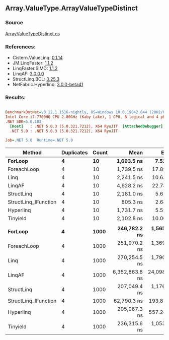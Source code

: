 ﻿## Array.ValueType.ArrayValueTypeDistinct

### Source
[ArrayValueTypeDistinct.cs](../LinqBenchmarks/Array/ValueType/ArrayValueTypeDistinct.cs)

### References:
- Cistern.ValueLinq: [0.1.14](https://www.nuget.org/packages/Cistern.ValueLinq/0.1.14)
- JM.LinqFaster: [1.1.2](https://www.nuget.org/packages/JM.LinqFaster/1.1.2)
- LinqFaster.SIMD: [1.1.2](https://www.nuget.org/packages/LinqFaster.SIMD/1.0.3)
- LinqAF: [3.0.0.0](https://www.nuget.org/packages/LinqAF/3.0.0.0)
- StructLinq.BCL: [0.25.3](https://www.nuget.org/packages/StructLinq.BCL/0.25.3)
- NetFabric.Hyperlinq: [3.0.0-beta41](https://www.nuget.org/packages/NetFabric.Hyperlinq/3.0.0-beta41)

### Results:
``` ini

BenchmarkDotNet=v0.12.1.1516-nightly, OS=Windows 10.0.19042.844 (20H2/October2020Update)
Intel Core i7-7700HQ CPU 2.80GHz (Kaby Lake), 1 CPU, 8 logical and 4 physical cores
.NET SDK=5.0.103
  [Host]   : .NET 5.0.3 (5.0.321.7212), X64 RyuJIT  [AttachedDebugger]
  .NET 5.0 : .NET 5.0.3 (5.0.321.7212), X64 RyuJIT

Job=.NET 5.0  Runtime=.NET 5.0  

```
|               Method | Duplicates | Count |           Mean |        Error |       StdDev | Ratio | RatioSD |    Gen 0 |   Gen 1 |   Gen 2 | Allocated |
|--------------------- |----------- |------ |---------------:|-------------:|-------------:|------:|--------:|---------:|--------:|--------:|----------:|
|              **ForLoop** |          **4** |    **10** |     **1,693.5 ns** |      **7.52 ns** |      **6.28 ns** |  **1.00** |    **0.00** |   **0.7267** |       **-** |       **-** |   **2,280 B** |
|          ForeachLoop |          4 |    10 |     1,739.5 ns |     17.89 ns |     16.73 ns |  1.03 |    0.01 |   0.7267 |       - |       - |   2,280 B |
|                 Linq |          4 |    10 |     2,241.5 ns |     10.63 ns |      9.42 ns |  1.32 |    0.01 |   0.6294 |       - |       - |   1,976 B |
|               LinqAF |          4 |    10 |     4,628.2 ns |     22.78 ns |     20.19 ns |  2.73 |    0.01 |   1.4267 |       - |       - |   4,480 B |
|           StructLinq |          4 |    10 |     2,181.0 ns |      5.61 ns |      5.24 ns |  1.29 |    0.01 |   0.0153 |       - |       - |      56 B |
| StructLinq_IFunction |          4 |    10 |       805.3 ns |      2.64 ns |      2.21 ns |  0.48 |    0.00 |        - |       - |       - |         - |
|            Hyperlinq |          4 |    10 |     1,731.7 ns |      5.55 ns |      5.19 ns |  1.02 |    0.00 |        - |       - |       - |         - |
|             Tinyield |          4 |    10 |     2,102.8 ns |     10.00 ns |      9.36 ns |  1.24 |    0.01 |   0.9232 |       - |       - |   2,904 B |
|                      |            |       |                |              |              |       |         |          |         |         |           |
|              **ForLoop** |          **4** |  **1000** |   **246,782.2 ns** |  **1,565.77 ns** |  **1,388.02 ns** |  **1.00** |    **0.00** |  **43.9453** | **43.4570** | **43.4570** | **276,496 B** |
|          ForeachLoop |          4 |  1000 |   251,970.2 ns |  1,369.71 ns |  1,281.22 ns |  1.02 |    0.01 |  43.9453 | 43.4570 | 43.4570 | 276,496 B |
|                 Linq |          4 |  1000 |   270,254.5 ns |  1,790.41 ns |  1,674.75 ns |  1.10 |    0.01 |  48.3398 |       - |       - | 155,048 B |
|               LinqAF |          4 |  1000 | 6,352,863.8 ns | 24,098.87 ns | 21,363.02 ns | 25.74 |    0.16 | 117.1875 |       - |       - | 382,472 B |
|           StructLinq |          4 |  1000 |   207,049.4 ns |  1,176.32 ns |  1,042.78 ns |  0.84 |    0.01 |        - |       - |       - |      56 B |
| StructLinq_IFunction |          4 |  1000 |    62,790.3 ns |    193.83 ns |    161.85 ns |  0.25 |    0.00 |        - |       - |       - |         - |
|            Hyperlinq |          4 |  1000 |   205,067.3 ns |    557.24 ns |    493.98 ns |  0.83 |    0.01 |        - |       - |       - |         - |
|             Tinyield |          4 |  1000 |   236,315.6 ns |  1,053.44 ns |    933.85 ns |  0.96 |    0.01 |  43.4570 | 43.4570 | 43.4570 | 277,120 B |
